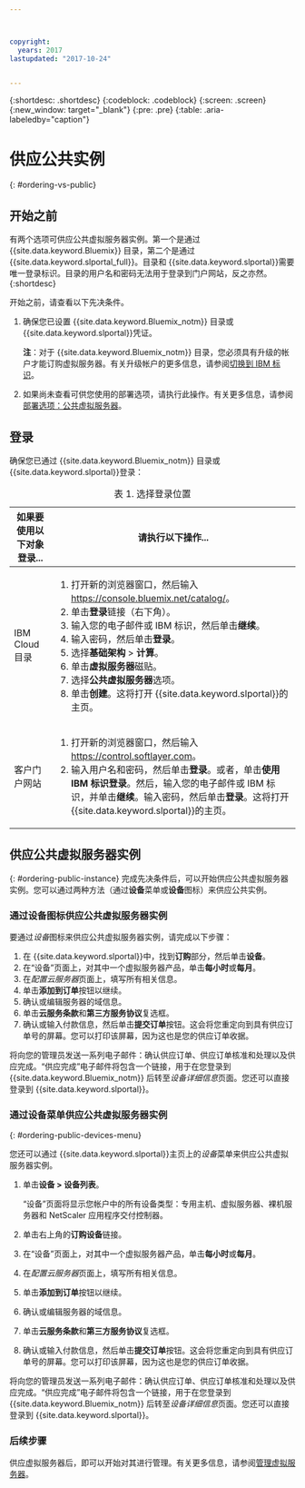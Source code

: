 ```yaml
---



copyright:
  years: 2017
lastupdated: "2017-10-24"


---
```


{:shortdesc: .shortdesc}
{:codeblock: .codeblock}
{:screen: .screen}
{:new_window: target="_blank"}
{:pre: .pre}
{:table: .aria-labeledby="caption"}

# 供应公共实例
{: #ordering-vs-public}

## 开始之前
有两个选项可供应公共虚拟服务器实例。第一个是通过 {{site.data.keyword.Bluemix}} 目录，第二个是通过 {{site.data.keyword.slportal_full}}。目录和 {{site.data.keyword.slportal}}需要唯一登录标识。目录的用户名和密码无法用于登录到门户网站，反之亦然。
{:shortdesc}

开始之前，请查看以下先决条件。

  1. 确保您已设置 {{site.data.keyword.Bluemix_notm}} 目录或 {{site.data.keyword.slportal}}凭证。 
  
     **注**：对于 {{site.data.keyword.Bluemix_notm}} 目录，您必须具有升级的帐户才能订购虚拟服务器。有关升级帐户的更多信息，请参阅[切换到 IBM 标识](https://console.bluemix.net/docs/admin/softlayerlink.html)。
  
  2. 如果尚未查看可供您使用的部署选项，请执行此操作。有关更多信息，请参阅[部署选项：公共虚拟服务器](../vsi/vsi_public.html)。

## 登录 
确保您已通过 {{site.data.keyword.Bluemix_notm}} 目录或 {{site.data.keyword.slportal}}登录： 

  <table>
   <CAPTION>表 1. 选择登录位置</CAPTION>
   <THEAD>
   <TR>
   <th>如果要使用以下对象登录...</th>
   <th>请执行以下操作...</th>
   </TR>
   </THEAD>
   <TBODY>
   <tr>
   <td>IBM Cloud 目录</td>
   <td>
   <ol>
   <li>打开新的浏览器窗口，然后输入 <a href="https://console.bluemix.net/catalog/">https://console.bluemix.net/catalog/</a>。</li>
   <li>单击<b>登录</b>链接（右下角）。</li>
   <li>输入您的电子邮件或 IBM 标识，然后单击<b>继续</b>。</li>
   <li>输入密码，然后单击<b>登录</b>。</li>
   <li>选择<b>基础架构</b> > <b>计算</b>。</li>
   <li>单击<b>虚拟服务器</b>磁贴。</li>
   <li>选择<b>公共虚拟服务器</b>选项。</li>
   <li>单击<b>创建</b>。这将打开 {{site.data.keyword.slportal}}的主页。</li>
   </ol>
   </td>
   </tr>
   <tr>
   <td>客户门户网站</td>
   <td>
   <ol>
   <li>打开新的浏览器窗口，然后输入 <a href="https://control.softlayer.com">https://control.softlayer.com</a>。</li>
   <li>输入用户名和密码，然后单击<b>登录</b>。或者，单击<b>使用 IBM 标识登录</b>。然后，输入您的电子邮件或 IBM 标识，并单击<b>继续</b>。输入密码，然后单击<b>登录</b>。这将打开 {{site.data.keyword.slportal}}的主页。</li>
   </ol>
   </td>
   </tr>
   </TBODY>
   </table>

## 供应公共虚拟服务器实例
{: #ordering-public-instance}
完成先决条件后，可以开始供应公共虚拟服务器实例。您可以通过两种方法（通过**设备**菜单或**设备**图标）来供应公共实例。

### 通过设备图标供应公共虚拟服务器实例
要通过*设备*图标来供应公共虚拟服务器实例，请完成以下步骤：

1.  在 {{site.data.keyword.slportal}}中，找到**订购**部分，然后单击**设备**。
2.  在“设备”页面上，对其中一个虚拟服务器产品，单击**每小时**或**每月**。
3.  在*配置云服务器*页面上，填写所有相关信息。
4.  单击**添加到订单**按钮以继续。
5.  确认或编辑服务器的域信息。
5.  单击**云服务条款**和**第三方服务协议**复选框。
6.  确认或输入付款信息，然后单击**提交订单**按钮。这会将您重定向到具有供应订单号的屏幕。您可以打印该屏幕，因为这也是您的供应订单收据。

 将向您的管理员发送一系列电子邮件：确认供应订单、供应订单核准和处理以及供应完成。“供应完成”电子邮件将包含一个链接，用于在您登录到 {{site.data.keyword.Bluemix_notm}} 后转至*设备详细信息*页面。您还可以直接登录到 {{site.data.keyword.slportal}}。

### 通过设备菜单供应公共虚拟服务器实例
{: #ordering-public-devices-menu}

您还可以通过 {{site.data.keyword.slportal}}主页上的*设备*菜单来供应公共虚拟服务器实例。 

1. 单击**设备 > 设备列表**。

   “设备”页面将显示您帐户中的所有设备类型：专用主机、虚拟服务器、裸机服务器和 NetScaler 应用程序交付控制器。
2. 单击右上角的**订购设备**链接。
3. 在“设备”页面上，对其中一个虚拟服务器产品，单击**每小时**或**每月**。
4. 在*配置云服务器*页面上，填写所有相关信息。
5. 单击**添加到订单**按钮以继续。
6. 确认或编辑服务器的域信息。
7. 单击**云服务条款**和**第三方服务协议**复选框。
8. 确认或输入付款信息，然后单击**提交订单**按钮。这会将您重定向到具有供应订单号的屏幕。您可以打印该屏幕，因为这也是您的供应订单收据。

将向您的管理员发送一系列电子邮件：确认供应订单、供应订单核准和处理以及供应完成。“供应完成”电子邮件将包含一个链接，用于在您登录到 {{site.data.keyword.Bluemix_notm}} 后转至*设备详细信息*页面。您还可以直接登录到 {{site.data.keyword.slportal}}。

### 后续步骤
供应虚拟服务器后，即可以开始对其进行管理。有关更多信息，请参阅[管理虚拟服务器](../vsi/vsi_managing.html)。

